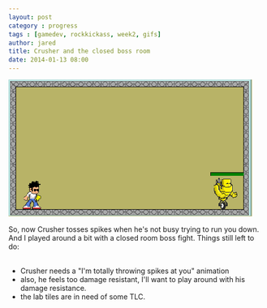 ```yaml
---
layout: post
category : progress
tags : [gamedev, rockkickass, week2, gifs]
author: jared
title: Crusher and the closed boss room
date: 2014-01-13 08:00
---
```


<img src="/assets/posts/crusher-spikes/crusher_spikes_locked_boss_screen_480.gif" />

So, now Crusher tosses spikes when he's not busy trying to run you down. And I played around a bit with a closed room boss fight. Things still left to do:
<br /><br />

 - Crusher needs a "I'm totally throwing spikes at you" animation
 - also, he feels too damage resistant, I'll want to play around with his damage resistance.
 - the lab tiles are in need of some TLC.
